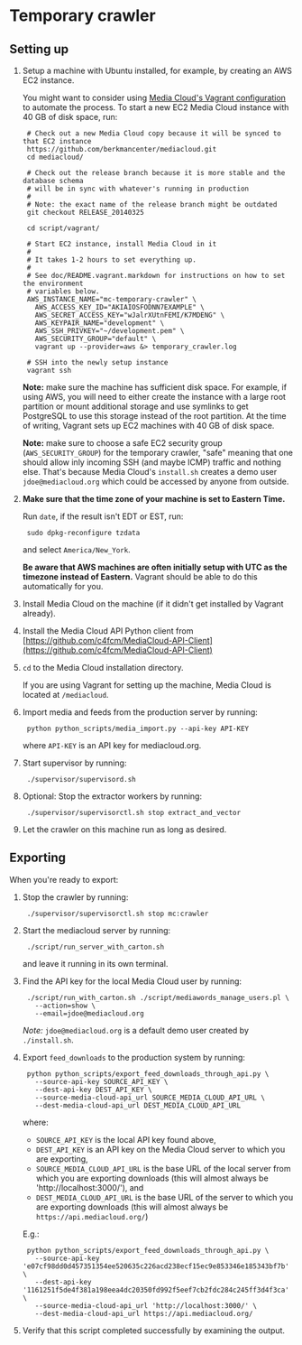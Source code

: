 # Temporary crawler

## Setting up

1. Setup a machine with Ubuntu installed, for example, by creating an AWS EC2 instance.

   You might want to consider using [Media Cloud's Vagrant configuration](README.vagrant.markdown) to automate the process. To start a new EC2 Media Cloud instance with 40 GB of disk space, run:
   
        # Check out a new Media Cloud copy because it will be synced to that EC2 instance
        https://github.com/berkmancenter/mediacloud.git
        cd mediacloud/
       
        # Check out the release branch because it is more stable and the database schema
        # will be in sync with whatever's running in production
        #
        # Note: the exact name of the release branch might be outdated
        git checkout RELEASE_20140325
       
        cd script/vagrant/
       
        # Start EC2 instance, install Media Cloud in it
        #
        # It takes 1-2 hours to set everything up.
        #
        # See doc/README.vagrant.markdown for instructions on how to set the environment
        # variables below.
        AWS_INSTANCE_NAME="mc-temporary-crawler" \
          AWS_ACCESS_KEY_ID="AKIAIOSFODNN7EXAMPLE" \
          AWS_SECRET_ACCESS_KEY="wJalrXUtnFEMI/K7MDENG" \
          AWS_KEYPAIR_NAME="development" \
          AWS_SSH_PRIVKEY="~/development.pem" \
          AWS_SECURITY_GROUP="default" \
          vagrant up --provider=aws &> temporary_crawler.log
       
        # SSH into the newly setup instance
        vagrant ssh

   **Note:** make sure the machine has sufficient disk space. For example, if using AWS, you will need to either create the instance with a large root partition or mount additional storage and use symlinks to get PostgreSQL to use this storage instead of the root partition. At the time of writing, Vagrant sets up EC2 machines with 40 GB of disk space.
   
   **Note:** make sure to choose a safe EC2 security group (`AWS_SECURITY_GROUP`) for the temporary crawler, "safe" meaning that one should allow inly incoming SSH (and maybe ICMP) traffic and nothing else. That's because Media Cloud's `install.sh` creates a demo user `jdoe@mediacloud.org` which could be accessed by anyone from outside.

2. **Make sure that the time zone of your machine is set to Eastern Time.**

   Run `date`, if the result isn't EDT or EST, run:
   
        sudo dpkg-reconfigure tzdata
   
   and select `America/New_York`.
   
   **Be aware that AWS machines are often initially setup with UTC as the timezone instead of Eastern.** Vagrant should be able to do this automatically for you.

3. Install Media Cloud on the machine (if it didn't get installed by Vagrant already).

5. Install the Media Cloud API Python client from [https://github.com/c4fcm/MediaCloud-API-Client](https://github.com/c4fcm/MediaCloud-API-Client)

5. `cd` to the Media Cloud installation directory.

   If you are using Vagrant for setting up the machine, Media Cloud is located at `/mediacloud`.

6. Import media and feeds from the production server by running:

        python python_scripts/media_import.py --api-key API-KEY
   
   where `API-KEY` is an API key for mediacloud.org.

7. Start supervisor by running:

        ./supervisor/supervisord.sh

8. Optional: Stop the extractor workers by running:

        ./supervisor/supervisorctl.sh stop extract_and_vector

9. Let the crawler on this machine run as long as desired.

## Exporting

When you're ready to export:

1. Stop the crawler by running:

        ./supervisor/supervisorctl.sh stop mc:crawler

2. Start the mediacloud server by running:

        ./script/run_server_with_carton.sh
        
   and leave it running in its own terminal.

3. Find the API key for the local Media Cloud user by running:

        ./script/run_with_carton.sh ./script/mediawords_manage_users.pl \
          --action=show \
          --email=jdoe@mediacloud.org
   
   *Note:* `jdoe@mediacloud.org` is a default demo user created by `./install.sh`.

4. Export `feed_downloads` to the production system by running:

        python python_scripts/export_feed_downloads_through_api.py \
          --source-api-key SOURCE_API_KEY \
          --dest-api-key DEST_API_KEY \
          --source-media-cloud-api_url SOURCE_MEDIA_CLOUD_API_URL \
          --dest-media-cloud-api_url DEST_MEDIA_CLOUD_API_URL

   where:
   
   * `SOURCE_API_KEY` is the local API key found above,
   * `DEST_API_KEY` is an API key on the Media Cloud server to which you are exporting,
   * `SOURCE_MEDIA_CLOUD_API_URL` is the base URL of the local server from which you are exporting downloads (this will almost always be 'http://localhost:3000/'), and
   * `DEST_MEDIA_CLOUD_API_URL` is the base URL of the server to which you are exporting downloads (this will almost always be `https://api.mediacloud.org/`)

   E.g.:

        python python_scripts/export_feed_downloads_through_api.py \
          --source-api-key 'e07cf98dd0d457351354ee520635c226acd238ecf15ec9e853346e185343bf7b' \
          --dest-api-key '1161251f5de4f381a198eea4dc20350fd992f5eef7cb2fdc284c245ff3d4f3ca' \
          --source-media-cloud-api_url 'http://localhost:3000/' \
          --dest-media-cloud-api_url https://api.mediacloud.org/

5. Verify that this script completed successfully by examining the output.
